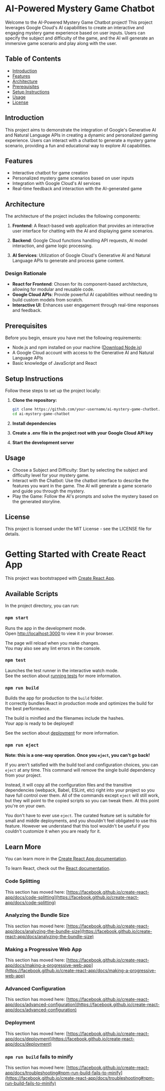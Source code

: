 # AI-Powered Mystery Game Chatbot

Welcome to the AI-Powered Mystery Game Chatbot project! This project leverages Google Cloud's AI capabilities to create an interactive and engaging mystery game experience based on user inputs. Users can specify the subject and difficulty of the game, and the AI will generate an immersive game scenario and play along with the user.

## Table of Contents

- [Introduction](#introduction)
- [Features](#features)
- [Architecture](#architecture)
- [Prerequisites](#prerequisites)
- [Setup Instructions](#setup-instructions)
- [Usage](#usage)
- [License](#license)

## Introduction

This project aims to demonstrate the integration of Google's Generative AI and Natural Language APIs in creating a dynamic and personalized gaming experience. Users can interact with a chatbot to generate a mystery game scenario, providing a fun and educational way to explore AI capabilities.

## Features

- Interactive chatbot for game creation
- Personalized mystery game scenarios based on user inputs
- Integration with Google Cloud's AI services
- Real-time feedback and interaction with the AI-generated game

## Architecture

The architecture of the project includes the following components:

1. **Frontend**: A React-based web application that provides an interactive user interface for chatting with the AI and displaying game scenarios.

2. **Backend**: Google Cloud functions handling API requests, AI model interaction, and game logic processing.

3. **AI Services**: Utilization of Google Cloud's Generative AI and Natural Language APIs to generate and process game content.

### Design Rationale

- **React for Frontend**: Chosen for its component-based architecture, allowing for modular and reusable code.
- **Google Cloud APIs**: Provide powerful AI capabilities without needing to build custom models from scratch.
- **Interactive UI**: Enhances user engagement through real-time responses and feedback.

## Prerequisites

Before you begin, ensure you have met the following requirements:

- Node.js and npm installed on your machine ([Download Node.js](https://nodejs.org/))
- A Google Cloud account with access to the Generative AI and Natural Language APIs
- Basic knowledge of JavaScript and React

## Setup Instructions

Follow these steps to set up the project locally:

1. **Clone the repository:**

   ```bash
   git clone https://github.com/your-username/ai-mystery-game-chatbot.git
   cd ai-mystery-game-chatbot
2. **Install dependencies**
3. **Create a .env file in the project root with your Google Cloud API key**
4. **Start the development server**


## Usage

- Choose a Subject and Difficulty: Start by selecting the subject and difficulty level for your mystery game.
- Interact with the Chatbot: Use the chatbot interface to describe the features you want in the game. The AI will generate a game scenario and guide you through the mystery.
- Play the Game: Follow the AI's prompts and solve the mystery based on the generated storyline.


## License

This project is licensed under the MIT License - see the LICENSE file for details.





# Getting Started with Create React App

This project was bootstrapped with [Create React App](https://github.com/facebook/create-react-app).

## Available Scripts

In the project directory, you can run:

### `npm start`

Runs the app in the development mode.\
Open [http://localhost:3000](http://localhost:3000) to view it in your browser.

The page will reload when you make changes.\
You may also see any lint errors in the console.

### `npm test`

Launches the test runner in the interactive watch mode.\
See the section about [running tests](https://facebook.github.io/create-react-app/docs/running-tests) for more information.

### `npm run build`

Builds the app for production to the `build` folder.\
It correctly bundles React in production mode and optimizes the build for the best performance.

The build is minified and the filenames include the hashes.\
Your app is ready to be deployed!

See the section about [deployment](https://facebook.github.io/create-react-app/docs/deployment) for more information.

### `npm run eject`

**Note: this is a one-way operation. Once you `eject`, you can't go back!**

If you aren't satisfied with the build tool and configuration choices, you can `eject` at any time. This command will remove the single build dependency from your project.

Instead, it will copy all the configuration files and the transitive dependencies (webpack, Babel, ESLint, etc) right into your project so you have full control over them. All of the commands except `eject` will still work, but they will point to the copied scripts so you can tweak them. At this point you're on your own.

You don't have to ever use `eject`. The curated feature set is suitable for small and middle deployments, and you shouldn't feel obligated to use this feature. However we understand that this tool wouldn't be useful if you couldn't customize it when you are ready for it.

## Learn More

You can learn more in the [Create React App documentation](https://facebook.github.io/create-react-app/docs/getting-started).

To learn React, check out the [React documentation](https://reactjs.org/).

### Code Splitting

This section has moved here: [https://facebook.github.io/create-react-app/docs/code-splitting](https://facebook.github.io/create-react-app/docs/code-splitting)

### Analyzing the Bundle Size

This section has moved here: [https://facebook.github.io/create-react-app/docs/analyzing-the-bundle-size](https://facebook.github.io/create-react-app/docs/analyzing-the-bundle-size)

### Making a Progressive Web App

This section has moved here: [https://facebook.github.io/create-react-app/docs/making-a-progressive-web-app](https://facebook.github.io/create-react-app/docs/making-a-progressive-web-app)

### Advanced Configuration

This section has moved here: [https://facebook.github.io/create-react-app/docs/advanced-configuration](https://facebook.github.io/create-react-app/docs/advanced-configuration)

### Deployment

This section has moved here: [https://facebook.github.io/create-react-app/docs/deployment](https://facebook.github.io/create-react-app/docs/deployment)

### `npm run build` fails to minify

This section has moved here: [https://facebook.github.io/create-react-app/docs/troubleshooting#npm-run-build-fails-to-minify](https://facebook.github.io/create-react-app/docs/troubleshooting#npm-run-build-fails-to-minify)


